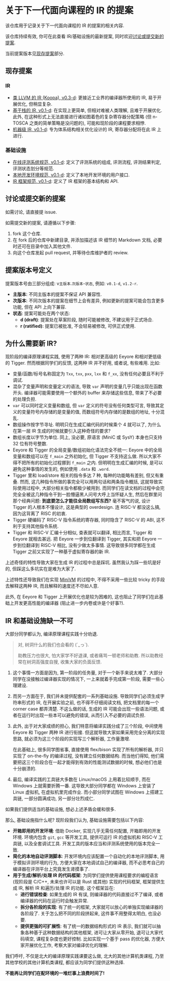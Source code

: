# 关于下一代面向课程的 IR 的提案

该仓库用于记录关于下一代面向课程的 IR 的提案的相关内容.

该仓库持续有效, 你可在此查看 IR/基础设施的最新提案, 同时欢迎[讨论或提交新的提案](#讨论或提交新的提案).

当前提案版本见[现存提案](#现存提案)部分.

## 现存提案

### IR

* [类 LLVM 的 IR (Koopa), v0.3-d](/ir/llvm-like): 更接近工业界的编译器所使用的 IR, 易于开展优化, 但稍显复杂.
* [基于栈的 IR, v0.1-d](/ir/stack): 在实现上更简单, 但相对难被人类理解, 且难于开展优化. 此外, 在这种形式上无法直接进行诸如图着色的复杂寄存器分配策略 (但 n-TOSCA 之类的简单策略是没问题的), 可能和现阶段的课程要求相悖.
* [机器级 IR, v0.1-d](ir/machine): 专为体系结构相关优化设计的 IR, 寄存器分配将在此 IR 上进行.

### 基础设施

* [在线评测系统规范, v0.1-d](/infrastructure/oj): 定义了评测系统的组成, 评测流程, 评测结果判定, 评测状态划分等规范.
* [本地开发环境规范, v0.1-d](/infrastructure/env): 定义了本地开发环境的用户接口.
* [IR 框架规范, v0.1-d](/infrastructure/framework): 定义了 IR 框架的基本结构和 API.

## 讨论或提交新的提案

如需讨论, 请直接提 issue.

如需提交新的提案, 请遵循以下步骤:

1. fork 这个仓库.
2. 在 fork 后的仓库中新建目录, 并添加描述该 IR 细节的 Markdown 文档, 必要时还可在目录中加入其他文件.
3. 向这个仓库发起 pull request, 并等待仓库维护者的 review.

## 提案版本号定义

提案版本号由三部分组成: v`主版本`.`次版本`-`状态`, 例如: `v0.1-d`, `v1.2-r`.

* **主版本**: 不同主版本的提案不保证 API 兼容性.
* **次版本**: 不同次版本的提案在细节上会有差异, 例如更新的提案可能会包含更多功能, 但在 API 上向下兼容.
* **状态**: 提案可能处在两个状态:
  * **d (draft)**: 提案处在草案阶段, 随时可能被修改, 不建议用于正式场合.
  * **r (ratified)**: 提案已被批准, 不会轻易被修改, 可供正式使用.

## 为什么需要新 IR?

现阶段的编译原理课程实践, 使用了两种 IR: 相对更高级的 Eeyore 和相对更低级的 Tigger. 然而根据同学们的反馈, 这两种 IR 并不好用, 或者说, 有些难用. 比如:

* 变量/函数/标号名称固定为 `Txx`, `txx`, `pxx`, `lxx` 和 `f_xx`, 没有任何必要且不利于调试.
* 混杂了变量声明和变量定义的语法, 导致 `var` 声明的变量几乎只能出现在函数开头. 编译器可能需要使用一个额外的 buffer 来存储这些信息, 带来了不必要的处理负担.
* `var` 可以同时定义变量和数组, 但 `var` 定义的符号没有任何类型可言, 导致其定义的变量符号内存储的是变量的值, 而数组符号内存储的是数组的地址, 十分混乱.
* 数组操作按字节寻址. 明明只在生成汇编代码的时候乘个 4 就可以了, 为什么在第一层 IR 生成的时候就要引入这种奇怪的要求?
* 数组长度以字节为单位. 同上, 没必要, 原语言 (MiniC 或 SysY) 本身也只支持 32 位有符号整数.
* Eeyore 和 Tigger 的全局变量/数组初始化语法完全不统一: Eeyore 中的全局变量和数组可以在 `f_main` 之外初始化, 但 Tigger 不支持这么做. 所以大家不得不把所有的初始化过程挪到 `f_main` 之内. 但明明在生成汇编的时候, 是可以避免这种事情的发生的, 例如使用 `.data` 和 `.word`.
* Tigger 里和 load/store 相关的指令多达 7 种, 每种的功能略有差别, 但又有重叠. 然而, 这几种指令所做的事完全可以用两句话和两条指令概括, 这就导致实际使用过程中, 大部分相关指令都极少被用到. 而同学们在读文档的过程中会完完全全被这几种指令干到一脸懵逼黑人问号大呼上当怀疑人生, 然后在群里问那个经典问题: **到底要怎么才能往全局数组写东西?** 毫不客气的说, 设计 Tigger 的人根本不懂设计, 这是典型的 overdesign. 连 RISC-V 都没这么搞, 因为这背离了 RISC 的初衷.
* Tigger 硬编码了 RISC-V 指令系统的寄存器, 同时隐含了 RISC-V 的 ABI, 这不利于支持其他指令系统.
* Tigger 和 RISC-V 汇编十分相似, 查表就可以翻译, 相比而言, Tigger 和 Eeyore 就相去甚远. 把 Eeyore 一步到位翻译到 Tigger, 其实和把 Eeyore 一步到位翻译到 RISC-V 相比, 没有少做太多事情. 这导致很多同学都在生成 Tigger 之前又实现了一种基于虚拟寄存器的新 IR.

上述奇怪的特性导致大家在生成 IR 的过程中总是踩坑. 虽然我认为踩一些坑是好的, 但踩这么多坑实在是难为大家了.

上述特性还导致我们在实现 [MiniVM](https://github.com/pku-minic/MiniVM) 的过程中, 不得不采用一些比较 tricky 的手段去解释这两种 IR, 而且解释的速度还不尽如人意.

此外, 在 Eeyore 和 Tigger 上开展优化也是较为困难的, 这也阻止了同学们在此基础上开发更高性能的编译器 (阻止进一步内卷或许是个好事?).

## IR 和基础设施缺一不可

大部分同学都认为, 编译原理课程实践十分劝退.

> 对, 树洞什么的我们也会看的 (´_っ`).
>
> 助教压力也很大, 怕大家学不好退课, 或者痛骂一顿老师和助教. 所以助教经常在树洞高强度自搜, 收集大家的负面反馈.

1. 这个事情一方面是因为, 第一阶段的任务量, 对于一个新手来说太难了. 大部分同学在没接触过编译器实现的情况下, 一上来就着手完成第一阶段, 需要一些心理建设.

2. 而另一方面在于, 我们并未提供配套的一系列基础设施. 导致同学们必须生成字符串形式的 IR, 在开展实验之前, 也不得不仔细阅读文档, 把文档里的每一个 corner case 都弄清楚. 不这么做的话, 生成的 IR 可能会出现一些语法问题, 或者在运行时出现一些本可以避免的错误, 从而引入不必要的调试负担.

3. 此外, 出于对大家成绩的担心, 我们特意将编译实践分成了三个阶段, 中间使用 Eeyore 和 Tigger 两种 IR 进行衔接. 但这就导致大家如果采用完全分离的实现思路, 就必须为这三个阶段的实现写三个解析器, 工作量激增.

    在此基础上, 很多同学图省事, 直接使用 flex/bison 实现了所有的解析器, 并只实现了 on-the-fly 的编译过程, 没有建立任何数据结构. 而当他们得知, 他们需要把这三个阶段合在一起才能得到有效的性能测试数据的时候, 想必他们也是十分崩溃的.

4. 最后, 编译实践的工具链大多数在 Linux/macOS 上用着比较顺手, 而在 Windows 上就需要折腾一番. 这导致大部分同学都在 Windows 上安装了 Linux 虚拟机, 在虚拟机里完成作业. 而小部分同学试图在 Windows 上搭建工具链, 一部分圆满成功, 另一部分壮烈成仁.

如果我们提供适当的基础设施, 想必上述矛盾会缓和很多.

那么, 基础设施指什么呢? 现阶段我们认为, 基础设施需要包括以下内容:

* **开箱即用的开发环境**: 借助 Docker, 实现几乎无需任何配置, 开箱即用的开发环境. 环境内包含 `git`, `gcc` 等开发工具, 提供可运行 IR 的虚拟机和 RISC-V 工具链, 以及全套调试工具. 开发工具的版本应当和评测系统使用的版本完全一致.
* **简化的本地自动评测脚本**: 开发环境内应该配置一个自动化的本地评测脚本, 用于模拟评测环境的行为, 方便大家在本地调试自己的编译器, 而不必思考自己的编译器在评测平台上究竟发生肾摸事了.
* **用于生成/解析/处理 IR 的代码框架**: 为同学们提供使用课程要求的编程语言 (现阶段是 C/C++, 未来也许可以是 Rust 或其他) 实现的代码框架, 框架提供生成 IR, 解析 IR 和遍历/处理 IR 的功能. 这个框架旨在:
  * **进行错误检查**: 如果生成的 IR 有误, 则编译器的代码直接过不了编译, 或者编译器的代码在运行时会触发异常.
  * **拆分各阶段的实现**: 有了统一的框架, 大家就可以放心的单独实现编译器的各阶段了. 关于怎么把不同的阶段拼起来, 这件事不用整得太明白, 也没必要.
  * **提供更强的可扩展性**: 有了统一的数据结构形式的 IR 表示, 我们就可以抽象各种基于这种数据结构的其他框架, 进可让大家从零开始, 退可让大家代码填空, 课程复杂度也更好控制. 比如实现一个基于 pass 的优化器, 方便大家开展优化工作, 考察大家对编译优化的理解.

我们呼吁, 不仅是北大的编译原理实践课要这么做, 北大的其他计算机类课程, 乃至其他学校的其他计算机类课程, 都应该为同学们提供这种选择.

**不能再让同学们在配环境的一堆烂事上浪费时间了!**
